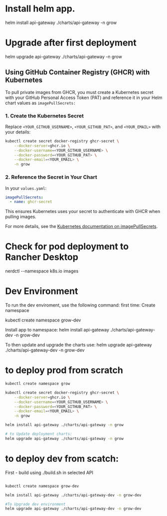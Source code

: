 # Install helm app.

helm install api-gateway ./charts/api-gateway -n grow

# Upgrade after first deployment

helm upgrade api-gateway ./charts/api-gateway -n grow


## Using GitHub Container Registry (GHCR) with Kubernetes

To pull private images from GHCR, you must create a Kubernetes secret with your GitHub Personal Access Token (PAT) and reference it in your Helm chart values as `imagePullSecrets:`

### 1. Create the Kubernetes Secret

Replace `<YOUR_GITHUB_USERNAME>`, `<YOUR_GITHUB_PAT>`, and `<YOUR_EMAIL>` with your details:

```sh
kubectl create secret docker-registry ghcr-secret \
    --docker-server=ghcr.io \
    --docker-username=<YOUR_GITHUB_USERNAME> \
    --docker-password=<YOUR_GITHUB_PAT> \
    --docker-email=<YOUR_EMAIL> \
    -n grow
```

### 2. Reference the Secret in Your Chart

In your `values.yaml`:
```yaml
imagePullSecrets:
  - name: ghcr-secret
```

This ensures Kubernetes uses your secret to authenticate with GHCR when pulling images.

For more details, see the [Kubernetes documentation on imagePullSecrets](https://kubernetes.io/docs/tasks/configure-pod-container/pull-image-private-registry/).


# Check for pod deployment to Rancher Desktop
nerdctl --namespace k8s.io images



# Dev Environment

To run the dev enviroment, use the following command:
first time:
Create namespace

kubectl create namespace grow-dev

Install app to namespace:
helm install api-gateway ./charts/api-gateway-dev -n grow-dev

To then update and upgrade the charts use:
helm upgrade api-gateway ./charts/api-gateway-dev -n grow-dev



# to deploy prod from scratch
```sh
kubectl create namespace grow

kubectl create secret docker-registry ghcr-secret \
    --docker-server=ghcr.io \
    --docker-username=<YOUR_GITHUB_USERNAME> \
    --docker-password=<YOUR_GITHUB_PAT> \
    --docker-email=<YOUR_EMAIL> \
    -n grow

helm install api-gateway ./charts/api-gateway -n grow

# to Update deployment charts:
helm upgrade api-gateway ./charts/api-gateway -n grow

```
# to deploy dev from scatch:


First - build using ./build.sh in selected API
```sh

kubectl create namespace grow-dev

helm install api-gateway ./charts/api-gateway-dev -n grow-dev

#To Upgrade dev environment
helm upgrade api-gateway ./charts/api-gateway-dev -n grow-dev

```
